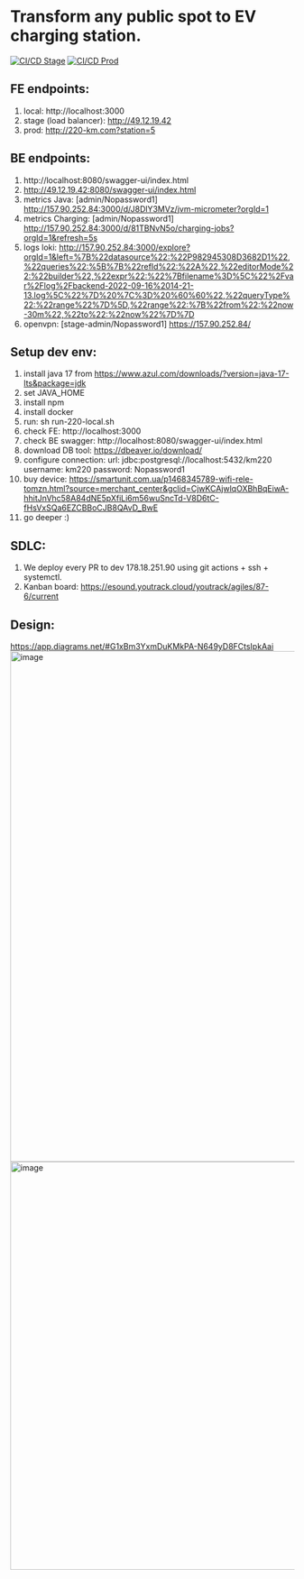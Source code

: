 # Transform any public spot to EV charging station.
[![CI/CD Stage](https://github.com/maxpavlovdp/activecharge/actions/workflows/ci-stage.yml/badge.svg)](https://github.com/maxpavlovdp/activecharge/actions/workflows/ci-stage.yml)
[![CI/CD Prod](https://github.com/maxpavlovdp/activecharge/actions/workflows/ci-prod.yml/badge.svg)](https://github.com/maxpavlovdp/activecharge/actions/workflows/ci-prod.yml)

## FE endpoints:
1. local: http://localhost:3000
2. stage (load balancer): http://49.12.19.42
3. prod: http://220-km.com?station=5

## BE endpoints:
1. http://localhost:8080/swagger-ui/index.html
3. http://49.12.19.42:8080/swagger-ui/index.html
4. metrics Java: [admin/Nopassword1] http://157.90.252.84:3000/d/J8DlY3MVz/jvm-micrometer?orgId=1
5. metrics Charging: [admin/Nopassword1] http://157.90.252.84:3000/d/81TBNvN5o/charging-jobs?orgId=1&refresh=5s
6. logs loki: http://157.90.252.84:3000/explore?orgId=1&left=%7B%22datasource%22:%22P982945308D3682D1%22,%22queries%22:%5B%7B%22refId%22:%22A%22,%22editorMode%22:%22builder%22,%22expr%22:%22%7Bfilename%3D%5C%22%2Fvar%2Flog%2Fbackend-2022-09-16%2014-21-13.log%5C%22%7D%20%7C%3D%20%60%60%22,%22queryType%22:%22range%22%7D%5D,%22range%22:%7B%22from%22:%22now-30m%22,%22to%22:%22now%22%7D%7D
7. openvpn: [stage-admin/Nopassword1] https://157.90.252.84/

## Setup dev env:
1. install java 17 from https://www.azul.com/downloads/?version=java-17-lts&package=jdk
2. set JAVA_HOME
3. install npm
4. install docker
5. run: sh run-220-local.sh
6. check FE: http://localhost:3000
7. check BE swagger: http://localhost:8080/swagger-ui/index.html
8. download DB tool: https://dbeaver.io/download/
9. configure connection:
    url: jdbc:postgresql://localhost:5432/km220
    username: km220
    password: Nopassword1
9. buy device: https://smartunit.com.ua/p1468345789-wifi-rele-tomzn.html?source=merchant_center&gclid=CjwKCAjwlqOXBhBqEiwA-hhitJnVhc58A84dNE5pXfiLi6m56wuSncTd-V8D6tC-fHsVxSQa6EZCBBoCJB8QAvD_BwE
10. go deeper :)

## SDLC:
1. We deploy every PR to dev 178.18.251.90 using git actions + ssh + systemctl.
2. Kanban board: https://esound.youtrack.cloud/youtrack/agiles/87-6/current

## Design:
https://app.diagrams.net/#G1xBm3YxmDuKMkPA-N649yD8FCtsIpkAai
<img width="906" alt="image" src="https://user-images.githubusercontent.com/5563023/183234275-1f28ef40-e86e-4cef-8cc4-6de7d8e3b299.png">
<img width="724" alt="image" src="https://user-images.githubusercontent.com/5563023/183415299-e86c51c5-f378-4c0d-9b39-91a3656e73ce.png">
